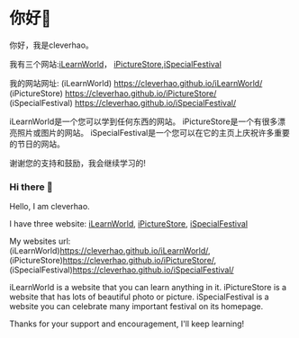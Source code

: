 # 你好👋


你好，我是cleverhao。

<!--
- 🔭我目前工作在我的三个网站。
- 🌱我目前正在学习如何使我的网站更好，以及如何做一个好的Package。
- 👯我想和Jayden-Yao合作。
- 🤔我正在寻找有经验的程序员的帮助。
- 💬任何事情都可以问我，我会尽快给你回复电子邮件。
- 📫联系方式: waterpanda@qq.com
- 😄别称: sillyhao… (你也可以送一个给我!)
- ⚡有趣的事实:…
-->

我有三个网站:[iLearnWorld](https://cleverhao.github.io/iLearnWorld/)， [iPictureStore](https://cleverhao.github.io/iPictureStore/),[iSpecialFestival](https://cleverhao.github.io/iSpecialFestival/)

我的网站网址:
(iLearnWorld) <https://cleverhao.github.io/iLearnWorld/>  
(iPictureStore) <https://cleverhao.github.io/iPictureStore/>  
(iSpecialFestival) <https://cleverhao.github.io/iSpecialFestival/>  

iLearnWorld是一个您可以学到任何东西的网站。
iPictureStore是一个有很多漂亮照片或图片的网站。
iSpecialFestival是一个您可以在它的主页上庆祝许多重要的节日的网站。

谢谢您的支持和鼓励，我会继续学习的!


### Hi there 👋

Hello, I am cleverhao.

I have three website: [iLearnWorld](https://cleverhao.github.io/iLearnWorld/), [iPictureStore](https://cleverhao.github.io/iPictureStore/), [iSpecialFestival](https://cleverhao.github.io/iSpecialFestival/)

My websites url:   
(iLearnWorld)<https://cleverhao.github.io/iLearnWorld/>,  
(iPictureStore)<https://cleverhao.github.io/iPictureStore/>,   
(iSpecialFestival)<https://cleverhao.github.io/iSpecialFestival/>

iLearnWorld is a website that you can learn anything in it. iPictureStore is a website that has lots of beautiful photo or picture. iSpecialFestival is a website you can celebrate many important festival on its homepage.

Thanks for your support and encouragement, I'll keep learning!

<!--
**cleverhao/cleverhao** is a ✨ _special_ ✨ repository because its `README.md` (this file) appears on your GitHub profile.

Here are some ideas to get you started:

- 🔭 I’m currently working on ...
- 🌱 I’m currently learning ...
- 👯 I’m looking to collaborate on ...
- 🤔 I’m looking for help with ...
- 💬 Ask me about ...
- 📫 How to reach me: ...
- 😄 Pronouns: ...
- ⚡ Fun fact: ...
-->
